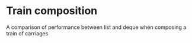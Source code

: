 # Train composition

A comparison of performance between list and deque when composing a train of carriages